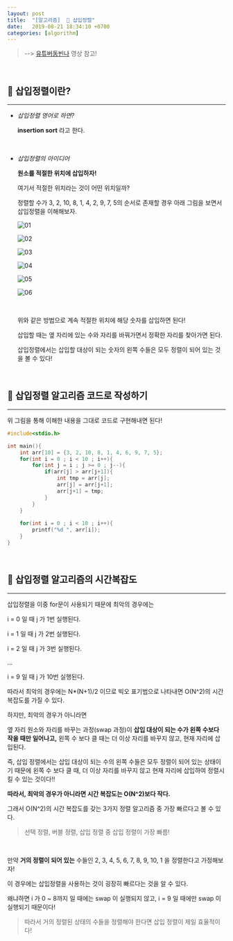 ```yaml
---
layout: post
title:  "[알고리즘]  💨️ 삽입정렬"
date:   2019-08-21 18:34:10 +0700
categories: [algorithm]
---
```


> --> [유튜버동빈나](https://www.youtube.com/watch?v=16I9Z7bS1iM&list=PLRx0vPvlEmdDHxCvAQS1_6XV4deOwfVrz&index=4) 영상 참고!

<br>

## 💨 삽입정렬이란?
---

- _삽입정렬 영어로 하면?_

	__insertion sort__ 라고 한다.

	<br>

- _삽입정렬의 아이디어_

	__원소를 적절한 위치에 삽입하자!__

	여기서 적절한 위치라는 것이 어떤 위치일까?

	정렬할 수가 3, 2, 10, 8, 1, 4, 2, 9, 7, 5의 순서로 존재할 경우 아래 그림을 보면서 삽입정렬을 이해해보자.

	![01](https://user-images.githubusercontent.com/31889335/63441854-0a03a080-c46d-11e9-92c6-1def52653e07.PNG)

	![02](https://user-images.githubusercontent.com/31889335/63441853-0a03a080-c46d-11e9-920a-cdafac510ba8.PNG)

	![03](https://user-images.githubusercontent.com/31889335/63441851-096b0a00-c46d-11e9-82ac-754a16702460.PNG)

	![04](https://user-images.githubusercontent.com/31889335/63441849-096b0a00-c46d-11e9-83f3-0abe6785f8d5.PNG)

	![05](https://user-images.githubusercontent.com/31889335/63441848-096b0a00-c46d-11e9-93fc-b55b63a33a64.PNG)

	![06](https://user-images.githubusercontent.com/31889335/63441847-08d27380-c46d-11e9-9eaf-c36f45d7dde0.PNG)

	<br>

	위와 같은 방법으로 계속 적절한 위치에 해당 숫자를 삽입하면 된다!

	삽입할 때는 옆 자리에 있는 수와 자리를 바꿔가면서 정확한 자리를 찾아가면 된다.

	삽입정렬에서는 삽입할 대상이 되는 숫자의 왼쪽 수들은 모두 정렬이 되어 있는 것을 볼 수 있다!

	<br>

## 💨 삽입정렬 알고리즘 코드로 작성하기
---

위 그림을 통해 이해한 내용을 그대로 코드로 구현해내면 된다!

~~~c
#include<stdio.h>

int main(){
	int arr[10] = {3, 2, 10, 8, 1, 4, 6, 9, 7, 5};
	for(int i = 0 ; i < 10 ; i++){
		for(int j = i ; j >= 0 ; j--){
			if(arr[j] > arr[j+1]){
				int tmp = arr[j];
				arr[j] = arr[j+1];
				arr[j+1] = tmp;
			}	
		}
	}
	
	for(int i = 0 ; i < 10 ; i++){
		printf("%d ", arr[i]);
	}
}
~~~
	
<br>

## 💨 삽입정렬 알고리즘의 시간복잡도
---

삽입정렬을 이중 for문이 사용되기 때문에 최악의 경우에는 

i = 0 일 때 j 가 1번 실행된다.

i = 1 일 때 j 가 2번 실행된다.

i = 2 일 때 j 가 3번 실행된다.

...

i = 9 일 때 j 가 10번 실행된다.

따라서 최악의 경우에는 N*(N+1)/2 이므로 빅오 표기법으로 나타내면 O(N^2)의 시간복잡도를 가질 수 있다.

하지만, 최악의 경우가 아니라면

옆 자리 원소와 자리를 바꾸는 과정(swap 과정)이 __삽입 대상이 되는 수가 왼쪽 수보다 작을 때만 일어나고,__ 왼쪽 수 보다 클 때는 더 이상 자리를 바꾸지 않고, 현재 자리에 삽입된다. 

즉, 삽입 정렬에서는 삽입 대상이 되는 수의 왼쪽 수들은 모두 정렬이 되어 있는 상태이기 때문에 왼쪽 수 보다 클 때, 더 이상 자리를 바꾸지 않고 현재 자리에 삽입하여 정렬시킬 수 있는 것이다!!

__따라서, 최악의 경우가 아니라면 시간 복잡도는 O(N^2)보다 작다.__

그래서 O(N^2)의 시간 복잡도를 갖는 3가지 정렬 알고리즘 중 가장 빠르다고 볼 수 있다.

> 선택 정렬, 버블 정렬, 삽입 정렬 중 삽입 정렬이 가장 빠름!

<br>

만약 __거의 정렬이 되어 있는__ 수들인 2, 3, 4, 5, 6, 7, 8, 9, 10, 1 을 정렬한다고 가정해보자!

이 경우에는 삽입정렬을 사용하는 것이 굉장히 빠르다는 것을 알 수 있다. 

왜냐하면 i 가 0 ~ 8까지 일 때에는 swap 이 실행되지 않고, i = 9 일 때에만 swap 이 실행되기 때문이다!

> 따라서 거의 정렬된 상태의 수들을 정렬해야 한다면 삽입 정렬이 제일 효율적이다!

